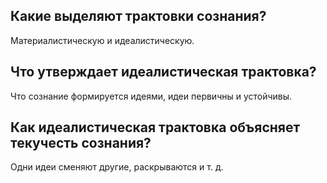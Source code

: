 ## Какие выделяют трактовки сознания?
Материалистическую и идеалистическую.

## Что утверждает идеалистическая трактовка?
Что сознание формируется идеями, идеи первичны и устойчивы.

## Как идеалистическая трактовка объясняет текучесть сознания?
Одни идеи сменяют другие, раскрываются и т. д.
